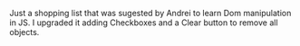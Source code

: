 Just a shopping list that was sugested by Andrei to learn Dom manipulation in JS.
I upgraded it adding Checkboxes and a Clear button to remove all objects.
